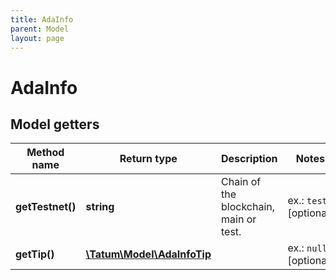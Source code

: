 ```yaml
---
title: AdaInfo
parent: Model
layout: page
---
```


# AdaInfo

## Model getters

Method name | Return type | Description | Notes
------------ | ------------- | ------------- | -------------
**getTestnet()** | **string** | Chain of the blockchain, main or test. | ex.: `test` [optional]
**getTip()** | [**\Tatum\Model\AdaInfoTip**](../AdaInfoTip) |  | ex.: `null` [optional]

